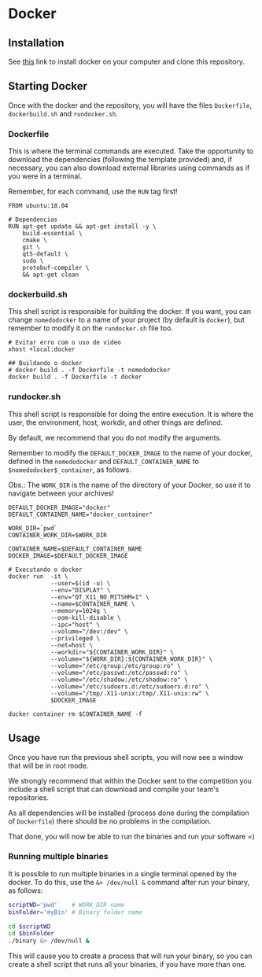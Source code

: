 # Docker

## Installation

See [this](https://docs.docker.com/engine/install/ubuntu/#installation-methods) link to install docker on your computer and clone this repository.

## Starting Docker

Once with the docker and the repository, you will have the files `Dockerfile`, `dockerbuild.sh` and `rundocker.sh`. 

### Dockerfile
This is where the terminal commands are executed. Take the opportunity to download the dependencies (following the template provided) and, if necessary, you can also download external libraries using commands as if you were in a terminal.

Remember, for each command, use the `RUN` tag first!
```
FROM ubuntu:18.04

# Dependencias
RUN apt-get update && apt-get install -y \
    build-essential \
    cmake \
    git \
    qt5-default \
    sudo \
    protobuf-compiler \
    && apt-get clean

```

### dockerbuild.sh
This shell script is responsible for building the docker. If you want, you can change `nomedodocker` to a name of your project (by default is `docker`), but remember to modify it on the `rundocker.sh` file too.

```
# Evitar erro com o uso de video
xhost +local:docker

## Buildando o docker
# docker build . -f Dockerfile -t nomedodocker
docker build . -f Dockerfile -t docker
```

### rundocker.sh
This shell script is responsible for doing the entire execution. It is where the user, the environment, host, workdir, and other things are defined.

By default, we recommend that you do not modify the arguments.

Remember to modify the `DEFAULT_DOCKER_IMAGE` to the name of your docker, defined in the `nomedodocker` and `DEFAULT_CONTAINER_NAME` to `$nomedodocker$_container`, as follows.

Obs.: The `WORK_DIR` is the name of the directory of your Docker, so use it to navigate between your archives!
```
DEFAULT_DOCKER_IMAGE="docker"
DEFAULT_CONTAINER_NAME="docker_container"

WORK_DIR=`pwd`
CONTAINER_WORK_DIR=$WORK_DIR

CONTAINER_NAME=$DEFAULT_CONTAINER_NAME
DOCKER_IMAGE=$DEFAULT_DOCKER_IMAGE

# Executando o docker
docker run  -it \
            --user=$(id -u) \
            --env="DISPLAY" \
            --env="QT_X11_NO_MITSHM=1" \
            --name=$CONTAINER_NAME \
            --memory=1024g \
            --oom-kill-disable \
            --ipc="host" \
            --volume="/dev:/dev" \
            --privileged \
            --net=host \
            --workdir="${CONTAINER_WORK_DIR}" \
            --volume="${WORK_DIR}:${CONTAINER_WORK_DIR}" \
            --volume="/etc/group:/etc/group:ro" \
            --volume="/etc/passwd:/etc/passwd:ro" \
            --volume="/etc/shadow:/etc/shadow:ro" \
            --volume="/etc/sudoers.d:/etc/sudoers.d:ro" \
            --volume="/tmp/.X11-unix:/tmp/.X11-unix:rw" \
            $DOCKER_IMAGE

docker container rm $CONTAINER_NAME -f
```

## Usage
Once you have run the previous shell scripts, you will now see a window that will be in root mode.

We strongly recommend that within the Docker sent to the competition you include a shell script that can download and compile your team's repositories.

As all dependencies will be installed (process done during the compilation of `Dockerfile`) there should be no problems in the compilation.

That done, you will now be able to run the binaries and run your software =)

### Running multiple binaries
It is possible to run multiple binaries in a single terminal opened by the docker. To do this, use the `&> /dev/null &` command after run your binary, as follows:

```bash
scriptWD='pwd'    # WORK_DIR name
binFolder='myBin' # Binary folder name

cd $scriptWD
cd $binFolder
./binary &> /dev/null &
```

This will cause you to create a process that will run your binary, so you can create a shell script that runs all your binaries, if you have more than one.

